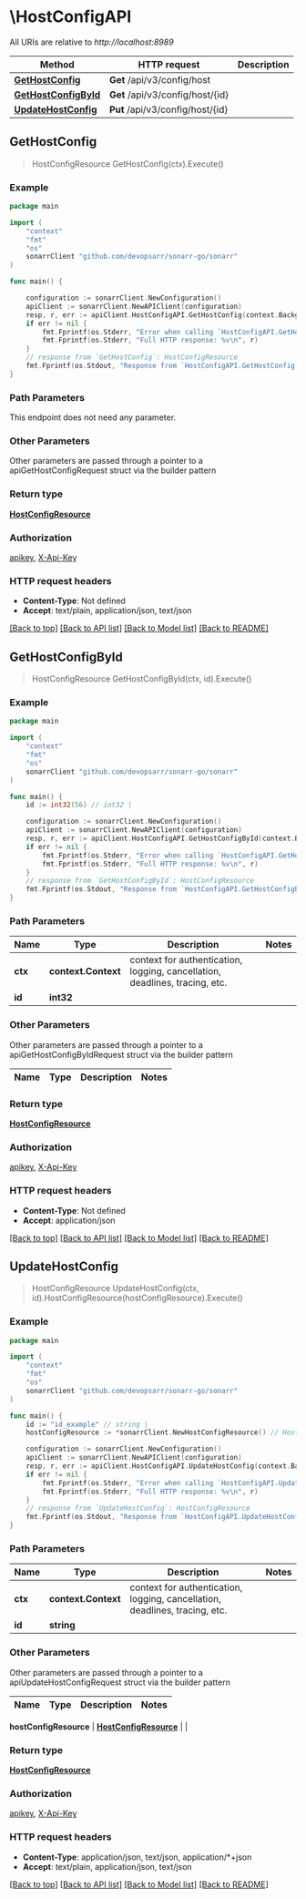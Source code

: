 # \HostConfigAPI

All URIs are relative to *http://localhost:8989*

Method | HTTP request | Description
------------- | ------------- | -------------
[**GetHostConfig**](HostConfigAPI.md#GetHostConfig) | **Get** /api/v3/config/host | 
[**GetHostConfigById**](HostConfigAPI.md#GetHostConfigById) | **Get** /api/v3/config/host/{id} | 
[**UpdateHostConfig**](HostConfigAPI.md#UpdateHostConfig) | **Put** /api/v3/config/host/{id} | 



## GetHostConfig

> HostConfigResource GetHostConfig(ctx).Execute()



### Example

```go
package main

import (
	"context"
	"fmt"
	"os"
	sonarrClient "github.com/devopsarr/sonarr-go/sonarr"
)

func main() {

	configuration := sonarrClient.NewConfiguration()
	apiClient := sonarrClient.NewAPIClient(configuration)
	resp, r, err := apiClient.HostConfigAPI.GetHostConfig(context.Background()).Execute()
	if err != nil {
		fmt.Fprintf(os.Stderr, "Error when calling `HostConfigAPI.GetHostConfig``: %v\n", err)
		fmt.Fprintf(os.Stderr, "Full HTTP response: %v\n", r)
	}
	// response from `GetHostConfig`: HostConfigResource
	fmt.Fprintf(os.Stdout, "Response from `HostConfigAPI.GetHostConfig`: %v\n", resp)
}
```

### Path Parameters

This endpoint does not need any parameter.

### Other Parameters

Other parameters are passed through a pointer to a apiGetHostConfigRequest struct via the builder pattern


### Return type

[**HostConfigResource**](HostConfigResource.md)

### Authorization

[apikey](../README.md#apikey), [X-Api-Key](../README.md#X-Api-Key)

### HTTP request headers

- **Content-Type**: Not defined
- **Accept**: text/plain, application/json, text/json

[[Back to top]](#) [[Back to API list]](../README.md#documentation-for-api-endpoints)
[[Back to Model list]](../README.md#documentation-for-models)
[[Back to README]](../README.md)


## GetHostConfigById

> HostConfigResource GetHostConfigById(ctx, id).Execute()



### Example

```go
package main

import (
	"context"
	"fmt"
	"os"
	sonarrClient "github.com/devopsarr/sonarr-go/sonarr"
)

func main() {
	id := int32(56) // int32 | 

	configuration := sonarrClient.NewConfiguration()
	apiClient := sonarrClient.NewAPIClient(configuration)
	resp, r, err := apiClient.HostConfigAPI.GetHostConfigById(context.Background(), id).Execute()
	if err != nil {
		fmt.Fprintf(os.Stderr, "Error when calling `HostConfigAPI.GetHostConfigById``: %v\n", err)
		fmt.Fprintf(os.Stderr, "Full HTTP response: %v\n", r)
	}
	// response from `GetHostConfigById`: HostConfigResource
	fmt.Fprintf(os.Stdout, "Response from `HostConfigAPI.GetHostConfigById`: %v\n", resp)
}
```

### Path Parameters


Name | Type | Description  | Notes
------------- | ------------- | ------------- | -------------
**ctx** | **context.Context** | context for authentication, logging, cancellation, deadlines, tracing, etc.
**id** | **int32** |  | 

### Other Parameters

Other parameters are passed through a pointer to a apiGetHostConfigByIdRequest struct via the builder pattern


Name | Type | Description  | Notes
------------- | ------------- | ------------- | -------------


### Return type

[**HostConfigResource**](HostConfigResource.md)

### Authorization

[apikey](../README.md#apikey), [X-Api-Key](../README.md#X-Api-Key)

### HTTP request headers

- **Content-Type**: Not defined
- **Accept**: application/json

[[Back to top]](#) [[Back to API list]](../README.md#documentation-for-api-endpoints)
[[Back to Model list]](../README.md#documentation-for-models)
[[Back to README]](../README.md)


## UpdateHostConfig

> HostConfigResource UpdateHostConfig(ctx, id).HostConfigResource(hostConfigResource).Execute()



### Example

```go
package main

import (
	"context"
	"fmt"
	"os"
	sonarrClient "github.com/devopsarr/sonarr-go/sonarr"
)

func main() {
	id := "id_example" // string | 
	hostConfigResource := *sonarrClient.NewHostConfigResource() // HostConfigResource |  (optional)

	configuration := sonarrClient.NewConfiguration()
	apiClient := sonarrClient.NewAPIClient(configuration)
	resp, r, err := apiClient.HostConfigAPI.UpdateHostConfig(context.Background(), id).HostConfigResource(hostConfigResource).Execute()
	if err != nil {
		fmt.Fprintf(os.Stderr, "Error when calling `HostConfigAPI.UpdateHostConfig``: %v\n", err)
		fmt.Fprintf(os.Stderr, "Full HTTP response: %v\n", r)
	}
	// response from `UpdateHostConfig`: HostConfigResource
	fmt.Fprintf(os.Stdout, "Response from `HostConfigAPI.UpdateHostConfig`: %v\n", resp)
}
```

### Path Parameters


Name | Type | Description  | Notes
------------- | ------------- | ------------- | -------------
**ctx** | **context.Context** | context for authentication, logging, cancellation, deadlines, tracing, etc.
**id** | **string** |  | 

### Other Parameters

Other parameters are passed through a pointer to a apiUpdateHostConfigRequest struct via the builder pattern


Name | Type | Description  | Notes
------------- | ------------- | ------------- | -------------

 **hostConfigResource** | [**HostConfigResource**](HostConfigResource.md) |  | 

### Return type

[**HostConfigResource**](HostConfigResource.md)

### Authorization

[apikey](../README.md#apikey), [X-Api-Key](../README.md#X-Api-Key)

### HTTP request headers

- **Content-Type**: application/json, text/json, application/*+json
- **Accept**: text/plain, application/json, text/json

[[Back to top]](#) [[Back to API list]](../README.md#documentation-for-api-endpoints)
[[Back to Model list]](../README.md#documentation-for-models)
[[Back to README]](../README.md)


